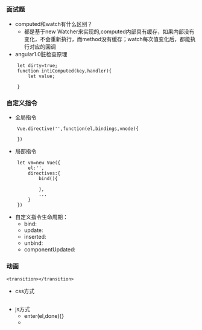 ## 
### 面试题
- computed和watch有什么区别？
    - 都是基于new Watcher来实现的,computed内部具有缓存，如果内部没有变化，不会重新执行，而method没有缓存；watch每次值变化后，都能执行对应的回调
- angular1.0脏检查原理
```
    let dirty=true;
    function intiComputed(key,handler){
        let value;

    }
```

### 自定义指令
- 全局指令
```
    Vue.directive('',function(el,bindings,vnode){

    })
```
- 局部指令
```
    let vm=new Vue({
        el:'',
        directives:{
            bind(){

            },
            ...
        }
    })
```

- 自定义指令生命周期：
    - bind:
    - update:
    - inserted:
    - unbind:
    - componentUpdated:

### 动画
```
<transition></transition>
```
- css方式
```
```
- js方式
    - enter(el,done){}
    - 